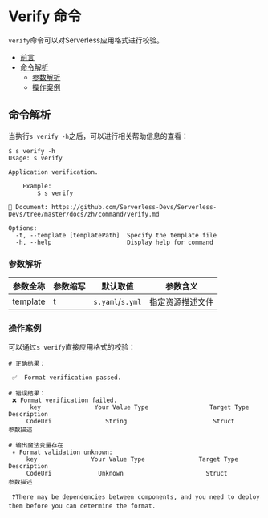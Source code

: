 # Verify 命令

`verify`命令可以对Serverless应用格式进行校验。

- [前言](#前言)
- [命令解析](#命令解析)
    - [参数解析](#参数解析)
    - [操作案例](#操作案例)

## 命令解析

当执行`s verify -h`之后，可以进行相关帮助信息的查看：

```shell script
$ s verify -h
Usage: s verify

Application verification.

    Example:
        $ s verify
        
📖 Document: https://github.com/Serverless-Devs/Serverless-Devs/tree/master/docs/zh/command/verify.md

Options:
  -t, --template [templatePath]  Specify the template file
  -h, --help                     Display help for command
```

### 参数解析

| 参数全称 | 参数缩写 | 默认取值 | 参数含义 |
|-----|-----|-----|-----|
| template | t | `s.yaml`/`s.yml` | 指定资源描述文件 |  | 

### 操作案例

可以通过`s verify`直接应用格式的校验：

```shell script
# 正确结果： 

 ✅  Format verification passed.

# 错误结果： 
 ❌ Format verification failed.
      key               Your Value Type                 Target Type             Description
     CodeUri               String                        Struct                    参数描述

# 输出魔法变量存在
 ✴️ Format validation unknown: 
     key               Your Value Type               Target Type           Description
     CodeUri             Unknown                       Struct                 参数描述

 ❓There may be dependencies between components, and you need to deploy them before you can determine the format.
```